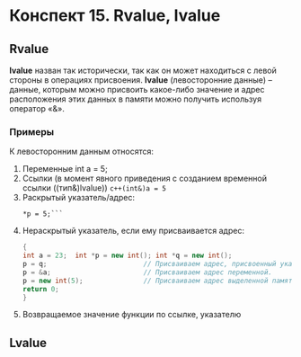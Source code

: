 # Конспект 15. Rvalue, lvalue

## Rvalue
**lvalue** назван так исторически, так как он может находиться с левой стороны в операциях присвоения.
**lvalue** (левосторонние данные) – данные, которым можно присвоить какое-либо значение и адрес расположения этих данных в памяти можно получить используя оператор «&».
### Примеры
К левосторонним данным относятся:
1. Переменные
   int a = 5;
2. Ссылки (в момент явного приведения с созданием временной ссылки ((тип&)lvalue))
   ```c++(int&)a = 5```
3. Раскрытый указатель/адрес: 
   ```c++int *p = new int(23);
   *p = 5;```
4. Нераскрытый указатель, если ему присваивается адрес:
   ```c++ int main() 
   {
   int a = 23;  int *p = new int(); int *q = new int();
   p = q;                        // Присваиваем адрес, присвоенный указателю q.
   p = &a;                       // Присваиваем адрес переменной.
   p = new int(5);               // Присваиваем адрес выделенной памяти.
   return 0;
   }
5. Возвращаемое значение функции по ссылке, указателю


## Lvalue
